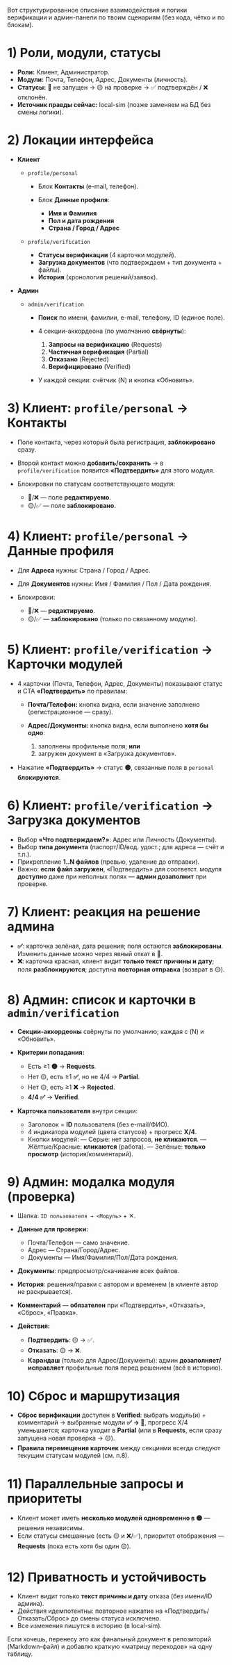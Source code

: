 Вот структурированное описание взаимодействия и логики верификации и админ-панели по твоим сценариям (без кода, чётко и по блокам).

# 1) Роли, модули, статусы

* **Роли:** Клиент, Администратор.
* **Модули:** Почта, Телефон, Адрес, Документы (личность).
* **Статусы:** 🔵 не запущен → 🟡 на проверке → ✅ подтверждён / ❌ отклонён.
* **Источник правды сейчас:** local-sim (позже заменяем на БД без смены логики).

# 2) Локации интерфейса

* **Клиент**

  * `profile/personal`

    * Блок **Контакты** (e-mail, телефон).
    * Блок **Данные профиля**:

      * **Имя и Фамилия**
      * **Пол и дата рождения**
      * **Страна / Город / Адрес**
  * `profile/verification`

    * **Статусы верификации** (4 карточки модулей).
    * **Загрузка документов** (что подтверждаем + тип документа + файлы).
    * **История** (хронология решений/заявок).
* **Админ**

  * `admin/verification`

    * **Поиск** по имени, фамилии, e-mail, телефону, ID (единое поле).
    * 4 секции-аккордеона (по умолчанию **свёрнуты**):

      1. **Запросы на верификацию** (Requests)
      2. **Частичная верификация** (Partial)
      3. **Отказано** (Rejected)
      4. **Верифицировано** (Verified)
    * У каждой секции: счётчик (N) и кнопка «Обновить».

# 3) Клиент: `profile/personal` → Контакты

* Поле контакта, через который была регистрация, **заблокировано** сразу.
* Второй контакт можно **добавить/сохранить** → в `profile/verification` появится **«Подтвердить»** для этого модуля.
* Блокировки по статусам соответствующего модуля:

  * 🔵/❌ — поле **редактируемо**.
  * 🟡/✅ — поле **заблокировано**.

# 4) Клиент: `profile/personal` → Данные профиля

* Для **Адреса** нужны: Страна / Город / Адрес.
* Для **Документов** нужны: Имя / Фамилия / Пол / Дата рождения.
* Блокировки:

  * 🔵/❌ — **редактируемо**.
  * 🟡/✅ — **заблокировано** (только по связанному модулю).

# 5) Клиент: `profile/verification` → Карточки модулей

* 4 карточки (Почта, Телефон, Адрес, Документы) показывают статус и CTA **«Подтвердить»** по правилам:

  * **Почта/Телефон:** кнопка видна, если значение заполнено (регистрационное — сразу).
  * **Адрес/Документы:** кнопка видна, если выполнено **хотя бы одно**:

    1. заполнены профильные поля; **или**
    2. загружен документ в «Загрузка документов».
* Нажатие **«Подтвердить»** → статус **🟡**, связанные поля в `personal` **блокируются**.

# 6) Клиент: `profile/verification` → Загрузка документов

* Выбор **«Что подтверждаем?»**: Адрес или Личность (Документы).
* Выбор **типа документа** (паспорт/ID/вод. удост.; для адреса — счёт и т.п.).
* Прикрепление **1..N файлов** (превью, удаление до отправки).
* Важно: **если файл загружен**, «Подтвердить» для соответст. модуля **доступно** даже при неполных полях — **админ дозаполнит** при проверке.

# 7) Клиент: реакция на решение админа

* **✅**: карточка зелёная, дата решения; поля остаются **заблокированы**. Изменить данные можно через явный откат в 🔵.
* **❌**: карточка красная, клиент видит **только текст причины и дату**; поля **разблокируются**; доступна **повторная отправка** (возврат в 🟡).

# 8) Админ: список и карточки в `admin/verification`

* **Секции-аккордеоны** свёрнуты по умолчанию; каждая с (N) и «Обновить».
* **Критерии попадания:**

  * Есть ≥1 **🟡** → **Requests**.
  * Нет 🟡, есть ≥1 **✅**, но не 4/4 → **Partial**.
  * Нет 🟡, есть ≥1 **❌** → **Rejected**.
  * **4/4 ✅** → **Verified**.
* **Карточка пользователя** внутри секции:

  * Заголовок = **ID** пользователя (без e-mail/ФИО).
  * 4 индикатора модулей (цвета статусов) + прогресс **X/4**.
  * Кнопки модулей:
    — Серые: нет запросов, **не кликаются**.
    — Жёлтые/Красные: **кликаются** (работа).
    — Зелёные: **только просмотр** (история/комментарий).

# 9) Админ: модалка модуля (проверка)

* Шапка: `ID пользователя → <Модуль>` + ✕.
* **Данные для проверки:**

  * Почта/Телефон — само значение.
  * Адрес — Страна/Город/Адрес.
  * Документы — Имя/Фамилия/Пол/Дата рождения.
* **Документы**: предпросмотр/скачивание всех файлов.
* **История**: решения/правки с автоpом и временем (в клиенте автор не раскрывается).
* **Комментарий** — **обязателен** при «Подтвердить», «Отказать», «Сброс», «Правка».
* **Действия:**

  * **Подтвердить**: 🟡 → ✅.
  * **Отказать**: 🟡 → ❌.
  * **Карандаш** (только для Адрес/Документы): админ **дозаполняет/исправляет** профильные поля перед решением (всё в историю).

# 10) Сброс и маршрутизация

* **Сброс верификации** доступен в **Verified**: выбрать модуль(и) + комментарий → выбранные модули **✅ → 🔵**, прогресс X/4 уменьшается; карточка уходит в **Partial** (или в **Requests**, если сразу запущена новая проверка → 🟡).
* **Правила перемещения карточек** между секциями всегда следуют текущим статусам модулей (см. п.8).

# 11) Параллельные запросы и приоритеты

* Клиент может иметь **несколько модулей одновременно в 🟡** — решения независимы.
* Если статусы смешанные (есть 🟡 и ❌/✅), приоритет отображения — **Requests** (пока есть хотя бы один 🟡).

# 12) Приватность и устойчивость

* Клиент видит только **текст причины и дату** отказа (без имени/ID админа).
* Действия идемпотентны: повторное нажатие на «Подтвердить/Отказать/Сброс» до смены статуса исключено.
* Все изменения пишутся в историю (в local-sim).

Если хочешь, перенесу это как финальный документ в репозиторий (Markdown-файл) и добавлю краткую «матрицу переходов» на одну таблицу.
